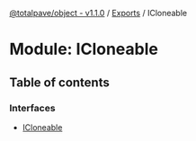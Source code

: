 [@totalpave/object - v1.1.0](../README.md) / [Exports](../modules.md) / ICloneable

# Module: ICloneable

## Table of contents

### Interfaces

- [ICloneable](../interfaces/ICloneable.ICloneable-1.md)
